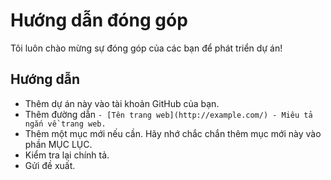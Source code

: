 # Hướng dẫn đóng góp

Tôi luôn chào mừng sự đóng góp của các bạn để phát triển dự án!

## Hướng dẫn

* Thêm dự án này vào tài khoản GitHub của bạn.
* Thêm đường dẫn `- [Tên trang web](http://example.com/) - Miêu tả ngắn về trang web.`
* Thêm một mục mới nếu cần. Hãy nhớ chắc chắn thêm mục mới này vào phần MỤC LỤC.
* Kiểm tra lại chính tả.
* Gửi đề xuất.
